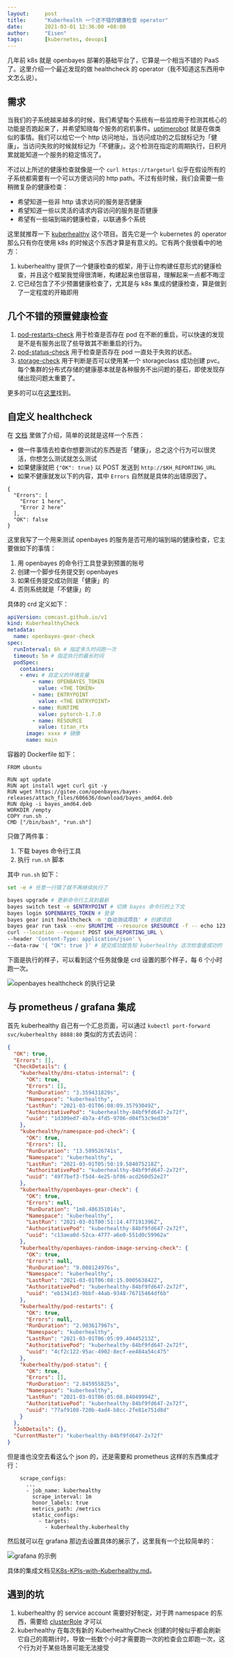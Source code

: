 ```yaml
---
layout:     post
title:      "Kuberhealth 一个还不错的健康检查 operator"
date:       2021-03-01 12:36:00 +08:00
author:     "Eisen"
tags:       [kubernetes, devops]
---
```


几年前 k8s 就是 openbayes 部署的基础平台了，它算是一个相当不错的 PaaS 了。这里介绍一个最近发现的做 healthcheck 的 operator（我不知道这东西用中文怎么说）。

## 需求

当我们的子系统越来越多的时候，我们希望每个系统有一些监控用于检测其核心的功能是否跑起来了，并希望知晓每个服务的宕机事件。[uptimerobot](https://uptimerobot.com/) 就是在做类似的事情。我们可以给它一个 http 访问地址，当访问成功的之后就标记为「健康」，当访问失败的时候就标记为「不健康」。这个检测在指定的周期执行，日积月累就能知道一个服务的稳定情况了。

不过以上所述的健康检查就像是一个 `curl https://targeturl` 似乎在假设所有的子系统都需要有一个可以方便访问的 http path。不过有些时候，我们会需要一些稍微复杂的健康检查：

- 希望知道一些非 http 请求访问的服务是否健康
- 希望知道一些以灵活的请求内容访问的服务是否健康
- 希望有一些端到端的健康检查，以联通多个系统

这里就推荐一下 [kuberhealthy](https://comcast.github.io/kuberhealthy/) 这个项目。首先它是一个 kubernetes 的 operator 那么只有你在使用 k8s 的时候这个东西才算是有意义的。它有两个我很看中的地方：

1. kuberhealthy 提供了一个健康检查的框架，用于让你构建任意形式的健康检查，并且这个框架我觉得很清晰，构建起来也很容易，理解起来一点都不晦涩
1. 它已经包含了不少预置健康检查了，尤其是与 k8s 集成的健康检查，算是做到了一定程度的开箱即用

## 几个不错的预置健康检查

1. [pod-restarts-check](https://comcast.github.io/kuberhealthy/cmd/pod-restarts-check/) 用于检查是否存在 pod 在不断的重启，可以快速的发现是不是有服务出现了些导致其不断重启的行为。
1. [pod-status-check](https://comcast.github.io/kuberhealthy/cmd/pod-status-check/) 用于检查是否存在 pod 一直处于失败的状态。
1. [storage-check](https://github.com/ChrisHirsch/kuberhealthy-storage-check) 用于判断是否可以使用某一个 storageclass 成功创建 pvc。每个集群的分布式存储的健康基本就是各种服务不出问题的基石，即使发现存储出现问题太重要了。

更多的可以在[这里](https://comcast.github.io/kuberhealthy/docs/EXTERNAL_CHECKS_REGISTRY.html)找到。

## 自定义 healthcheck

在 [文档](https://github.com/Comcast/kuberhealthy/blob/master/docs/EXTERNAL_CHECK_CREATION.md) 里做了介绍，简单的说就是这样一个东西：

- 做一件事情去检查你想要测试的东西是否「健康」，总之这个行为可以很灵活，你想怎么测试就怎么测试
- 如果健康就把 `{"OK": true}` 以 POST 发送到 `http://$KH_REPORTING_URL`
- 如果不健康就发以下的内容，其中 `Errors` 自然就是具体的出错原因了。

```
{
  "Errors": [
    "Error 1 here",
    "Error 2 here"
  ],
  "OK": false
}
```

这里我写了一个用来测试 openbayes 的服务是否可用的端到端的健康检查，它主要做如下的事情：

1. 用 openbayes 的命令行工具登录到预置的账号
1. 创建一个脚步任务提交到 openbayes
1. 如果任务提交成功则是「健康」的
1. 否则系统就是「不健康」的

具体的 crd 定义如下：

```yaml
apiVersion: comcast.github.io/v1
kind: KuberhealthyCheck
metadata:
  name: openbayes-gear-check
spec:
  runInterval: 6h # 指定多久时间跑一次
  timeout: 5m # 指定执行的最长时间
  podSpec:
    containers:
    - env: # 自定义的环境变量
        - name: OPENBAYES_TOKEN
          value: <THE TOKEN>
        - name: ENTRYPOINT
          value: <THE ENTRYPOINT>
        - name: RUNTIME
          value: pytorch-1.7.0
        - name: RESOURCE
          value: titan_rtx
      image: xxxx # 镜像
      name: main
```

容器的 Dockerfile 如下：

```
FROM ubuntu

RUN apt update
RUN apt install wget curl git -y
RUN wget https://gitee.com/openbayes/bayes-releases/attach_files/606636/download/bayes_amd64.deb
RUN dpkg -i bayes_amd64.deb
WORKDIR /empty
COPY run.sh .
CMD ["/bin/bash", "run.sh"]
```

只做了两件事：

1. 下载 bayes 命令行工具
1. 执行 `run.sh` 脚本

其中 `run.sh` 如下：

```sh
set -e # 任意一行错了就不再继续执行了

bayes upgrade # 更新命令行工具到最新
bayes switch test -e $ENTRYPOINT # 切换 bayes 命令行的上下文
bayes login $OPENBAYES_TOKEN # 登录
bayes gear init healthcheck -m '自动测试项目' # 创建项目
bayes gear run task --env $RUNTIME --resource $RESOURCE -f -- echo 123 # 提交 Python 脚本
curl --location --request POST $KH_REPORTING_URL \
--header 'Content-Type: application/json' \
--data-raw '{ "OK": true }' # 提交成功就告知 kuberhealthy 这次检查是成功的
```

下面是执行的样子，可以看到这个任务就像是 crd 设置的那个样子，每 6 个小时跑一次。

![openbayes healthcheck 的执行记录](2021-03-01-14-07-25.png)

## 与 prometheus / grafana 集成

首先 kuberhealthy 自己有一个汇总页面，可以通过 `kubectl port-forward svc/kuberhealthy 8888:80` 类似的方式去访问：

```json
{
  "OK": true,
  "Errors": [],
  "CheckDetails": {
    "kuberhealthy/dns-status-internal": {
      "OK": true,
      "Errors": [],
      "RunDuration": "3.359431829s",
      "Namespace": "kuberhealthy",
      "LastRun": "2021-03-01T06:08:09.35793049Z",
      "AuthoritativePod": "kuberhealthy-84bf9fd647-2x72f",
      "uuid": "1d309ed7-4b7a-4fd5-9706-d04f53c9ed30"
    },
    "kuberhealthy/namespace-pod-check": {
      "OK": true,
      "Errors": [],
      "RunDuration": "13.589526741s",
      "Namespace": "kuberhealthy",
      "LastRun": "2021-03-01T05:50:19.584075218Z",
      "AuthoritativePod": "kuberhealthy-84bf9fd647-2x72f",
      "uuid": "49f7bef3-f5d4-4e25-bf06-acd260d52e27"
    },
    "kuberhealthy/openbayes-gear-check": {
      "OK": true,
      "Errors": null,
      "RunDuration": "1m8.486351014s",
      "Namespace": "kuberhealthy",
      "LastRun": "2021-03-01T00:51:14.477191396Z",
      "AuthoritativePod": "kuberhealthy-84bf9fd647-2x72f",
      "uuid": "c13aea0d-52ca-4777-a6e0-551d0c59962a"
    },
    "kuberhealthy/openbayes-random-image-serving-check": {
      "OK": true,
      "Errors": null,
      "RunDuration": "9.008124976s",
      "Namespace": "kuberhealthy",
      "LastRun": "2021-03-01T06:08:15.000563842Z",
      "AuthoritativePod": "kuberhealthy-84bf9fd647-2x72f",
      "uuid": "eb1341d3-9bbf-44ab-9348-76715464df6b"
    },
    "kuberhealthy/pod-restarts": {
      "OK": true,
      "Errors": null,
      "RunDuration": "2.903617967s",
      "Namespace": "kuberhealthy",
      "LastRun": "2021-03-01T06:05:09.40445213Z",
      "AuthoritativePod": "kuberhealthy-84bf9fd647-2x72f",
      "uuid": "4cf2c122-95ac-4902-8ecf-ee484a54c475"
    },
    "kuberhealthy/pod-status": {
      "OK": true,
      "Errors": [],
      "RunDuration": "2.845955825s",
      "Namespace": "kuberhealthy",
      "LastRun": "2021-03-01T06:05:08.84049994Z",
      "AuthoritativePod": "kuberhealthy-84bf9fd647-2x72f",
      "uuid": "77af9108-720b-4ad4-b8cc-2fe81e751d8d"
    }
  },
  "JobDetails": {},
  "CurrentMaster": "kuberhealthy-84bf9fd647-2x72f"
}
```

但是谁也没空去看这么个 json 的，还是需要和 prometheus 这样的东西集成才行：

```
    scrape_configs:
      ...
      - job_name: kuberhealthy
        scrape_interval: 1m
        honor_labels: true
        metrics_path: /metrics
        static_configs:
          - targets:
            - kuberhealthy.kuberhealthy

```

然后就可以在 grafana 那边去设置具体的展示了，这里我有一个比较简单的：

![grafana 的示例](2021-03-01-14-13-46.png)

具体的集成文档见[K8s-KPIs-with-Kuberhealthy.md](https://github.com/Comcast/kuberhealthy/blob/master/docs/K8s-KPIs-with-Kuberhealthy.md)。

## 遇到的坑

1. kuberhealthy 的 service account 需要好好制定，对于跨 namespace 的东西，需要给 [clusterRole](https://kubernetes.io/docs/reference/access-authn-authz/rbac/#clusterrole-example) 才可以
1. kuberhealthy 在每次有新的 KuberhealthyCheck 创建的时候似乎都会刷新它自己的周期计时，导致一些数个小时才需要跑一次的检查会立即跑一次，这个行为对于某些场景可能无法接受

